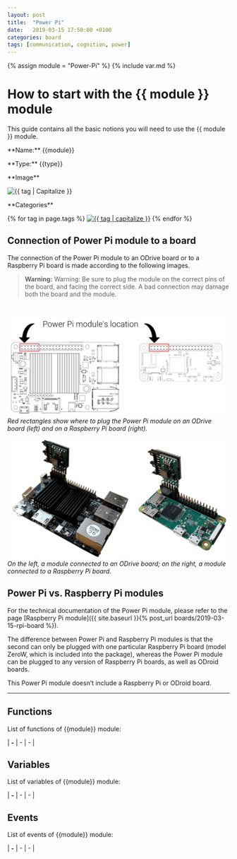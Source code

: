 ```yaml
---
layout: post
title:  "Power Pi"
date:   2019-03-15 17:50:00 +0100
categories: board
tags: [communication, cognition, power]
---
```

{% assign module = "Power-Pi" %}
{% include var.md %}

# How to start with the {{ module }} module

This guide contains all the basic notions you will need to use the {{ module }} module.

<div class="sheet" markdown="1">
<p class="sheet-title" markdown="1">**Name:** {{module}}</p>
<p class="sheet-title" markdown="1">**Type:** {{type}}</p>
<p class="sheet-title" markdown="1">**Image**</p>
<p class="indent" markdown="1"><img height="150" src="/assets/img/{{ module | downcase }}-module.png" alt="{{ tag | Capitalize }}"></p>
<p class="sheet-title" markdown="1">**Categories**</p>
<p class="indent" markdown="1">
{% for tag in page.tags %}
  <a href="{{ "/" | absolute_url }}tags.html"><img height="50" src="/assets/img/sticker-{{ tag }}.png" alt="{{ tag | capitalize }}"></a>
{% endfor %}
</p>
</div>


## Connection of Power Pi module to a board
The connection of the Power Pi module to an ODrive board or to a Raspberry Pi board is made according to the following images.

<blockquote class="warning"><strong>Warning:</strong> Warning: Be sure to plug the module on the correct pins of the board, and facing the correct side. A bad connection may damage both the board and the module.</blockquote><br />

![Plug location](/assets/img/power-pi-1.png)<br />
*Red rectangles show where to plug the Power Pi module on an ODrive board (left) and on a Raspberry Pi board (right).*

![Preview](/assets/img/power-pi-2.png)<br />
*On the left, a module connected to an ODrive board; on the right, a module connected to a Raspberry Pi board.*



## Power Pi vs. Raspberry Pi modules
For the technical documentation of the Power Pi module, please refer to the page [Raspberry Pi module]({{ site.baseurl }}{% post_url boards/2019-03-15-rpi-board %}).

The difference between Power Pi and Raspberry Pi modules is that the second can only be plugged with one particular Raspberry Pi board (model ZeroW, which is included into the package), whereas the Power Pi module can be plugged to any version of Raspberry Pi boards, as well as ODroid boards.

This Power Pi module doesn’t include a Raspberry Pi or ODroid board.



----

## Functions
List of functions of {{module}} module:

| **-** | - | - |

## Variables
List of variables of {{module}} module:

| **-** | - | - |

## Events
List of events of {{module}} module:

| **-** | - | - |
